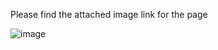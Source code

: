 Please find the attached image link for the page

![image](https://github.com/GundappaPatil/medicine-reminder/assets/99889900/6f80fa50-9268-4f8f-8065-6e4034aac655)

